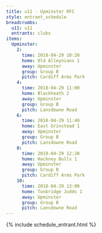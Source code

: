 ```yaml
---
title: u11 - Upminster RFC
style: entrant_schedule
breadcrumbs:
  u11: u11
  entrants: clubs
items:
  Upminster:
    2:
      time: 2018-04-29 10:20
      home: Old Alleynians 1
      away: Upminster
      group: Group B
      pitch: Cardiff Arms Park
    4:
      time: 2018-04-29 11:00
      home: Blackheath 2
      away: Upminster
      group: Group B
      pitch: Lansdowne Road
    6:
      time: 2018-04-29 11:40
      home: East Grinstead 1
      away: Upminster
      group: Group B
      pitch: Lansdowne Road
    8:
      time: 2018-04-29 12:20
      home: Hackney Bulls 1
      away: Upminster
      group: Group B
      pitch: Cardiff Arms Park
    10:
      time: 2018-04-29 13:00
      home: Tonbridge Judds 1
      away: Upminster
      group: Group B
      pitch: Lansdowne Road
---
```


{% include schedule_entrant.html %}
